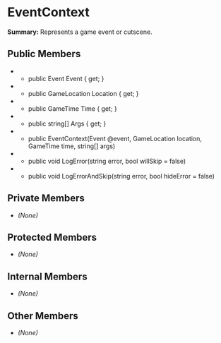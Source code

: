 # EventContext

**Summary:** Represents a game event or cutscene.

## Public Members
- - public Event Event { get; }
- - public GameLocation Location { get; }
- - public GameTime Time { get; }
- - public string[] Args { get; }
- - public EventContext(Event @event, GameLocation location, GameTime time, string[] args)
- - public void LogError(string error, bool willSkip = false)
- - public void LogErrorAndSkip(string error, bool hideError = false)

## Private Members
- *(None)*

## Protected Members
- *(None)*

## Internal Members
- *(None)*

## Other Members
- *(None)*
